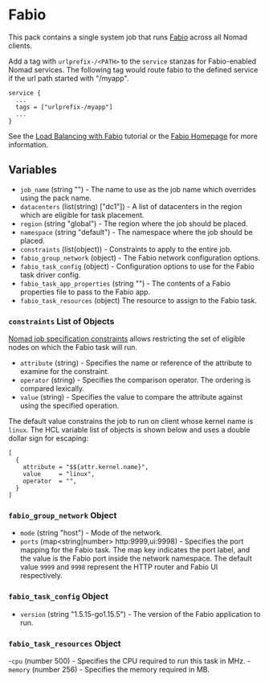 # Fabio

This pack contains a single system job that runs [Fabio](https://fabiolb.net/) across all Nomad
clients.

Add a tag with `urlprefix-/<PATH>` to the `service` stanzas for Fabio-enabled Nomad services. The
following tag would route fabio to the defined service if the url path started with "/myapp".

```
service {
  ...
  tags = ["urlprefix-/myapp"]
  ...
}
```

See the [Load Balancing with Fabio](https://learn.hashicorp.com/tutorials/nomad/load-balancing-fabio)
tutorial or the [Fabio Homepage](https://fabiolb.net/) for more information.

## Variables

- `job_name` (string "") - The name to use as the job name which overrides using the pack name.
- `datacenters` (list(string) ["dc1"]) - A list of datacenters in the region which are eligible for
task placement.
- `region` (string "global") - The region where the job should be placed.
- `namespace` (string "default") - The namespace where the job should be placed.
- `constraints` (list(object)) - Constraints to apply to the entire job.
- `fabio_group_network` (object) - The Fabio network configuration options.
- `fabio_task_config` (object) - Configuration options to use for the Fabio task driver config.
- `fabio_task_app_properties` (string "") - The contents of a Fabio properties file to pass to the
Fabio app.
- `fabio_task_resources` (object) The resource to assign to the Fabio task.

### `constraints` List of Objects

[Nomad job specification constraints][job_constraint] allows restricting the set of eligible nodes
on which the Fabio task will run.

- `attribute` (string) - Specifies the name or reference of the attribute to examine for the
  constraint.
- `operator` (string) - Specifies the comparison operator. The ordering is compared lexically.
- `value` (string) - Specifies the value to compare the attribute against using the specified
  operation.

The default value constrains the job to run on client whose kernel name is `linux`. The HCL
variable list of objects is shown below and uses a double dollar sign for escaping:
```hcl
[
  {
    attribute = "$${attr.kernel.name}",
    value     = "linux",
    operator  = "",
  }
]
```

### `fabio_group_network` Object

- `mode` (string "host") - Mode of the network.
- `ports` (map<string|number> http:9999,ui:9998) - Specifies the port mapping for the Fabio task.
The map key indicates the port label, and the value is the Fabio port inside the network
namespace. The default value `9999` and `9998` represent the HTTP router and Fabio UI respectively.

### `fabio_task_config` Object

- `version` (string "1.5.15-go1.15.5") - The version of the Fabio application to run.

### `fabio_task_resources` Object

-`cpu` (number 500) - Specifies the CPU required to run this task in MHz.
-`memory` (number 256) - Specifies the memory required in MB.

[job_constraint]: (https://www.nomadproject.io/docs/job-specification/constraint)

